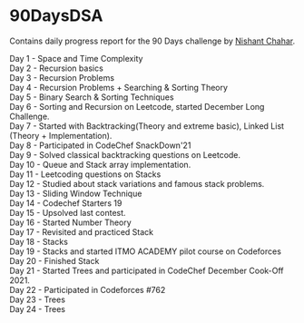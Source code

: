 # 90DaysDSA
Contains daily progress report for the 90 Days challenge by [Nishant Chahar](https://www.linkedin.com/in/chaharnishant11/).

Day 1 - Space and Time Complexity<br>
Day 2 - Recursion basics<br>
Day 3 - Recursion Problems<br>
Day 4 - Recursion Problems + Searching & Sorting Theory<br>
Day 5 - Binary Search & Sorting Techniques<br>
Day 6 - Sorting and Recursion on Leetcode, started December Long Challenge.<br>
Day 7 - Started with Backtracking(Theory and extreme basic), Linked List (Theory + Implementation).<br>
Day 8 - Participated in CodeChef SnackDown'21<br>
Day 9 - Solved classical backtracking questions on Leetcode.<br>
Day 10 - Queue and Stack array implementation.<br>
Day 11 - Leetcoding questions on Stacks<br>
Day 12 - Studied about stack variations and famous stack problems.<br>
Day 13 - Sliding Window Technique<br>
Day 14 - Codechef Starters 19<br>
Day 15 - Upsolved last contest.<br>
Day 16 - Started Number Theory<br>
Day 17 - Revisited and practiced Stack<br>
Day 18 - Stacks<br>
Day 19 - Stacks and started ITMO ACADEMY pilot course on Codeforces<br>
Day 20 - Finished Stack<br>
Day 21 - Started Trees and participated in CodeChef December Cook-Off 2021.<br>
Day 22 - Participated in Codeforces #762<br>
Day 23 - Trees<br>
Day 24 - Trees<br>
